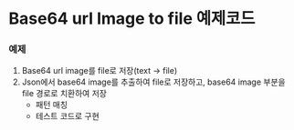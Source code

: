 
# Base64 url Image to file 예제코드

### 예제
1. Base64 url image를 file로 저장(text -> file)
2. Json에서 base64 image를 추출하여 file로 저장하고, base64 image 부분을 file 경로로 치환하여 저장
    - 패턴 매칭
    - 테스트 코드로 구현

<br/>

